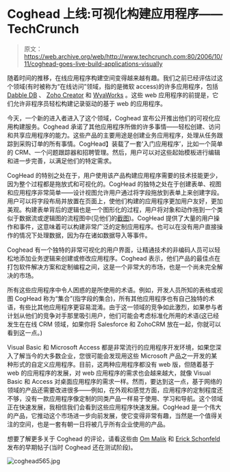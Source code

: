 # Coghead 上线:可视化构建应用程序——TechCrunch

> 原文：<https://web.archive.org/web/http://www.techcrunch.com:80/2006/10/11/coghead-goes-live-build-applications-visually>

随着时间的推移，在线应用程序构建空间变得越来越有趣。我们之前已经评估过这个领域(有时被称为“在线访问”领域，指的是微软 access)的许多应用程序，包括 [Dabble DB](https://web.archive.org/web/20220707085424/http://www.beta.techcrunch.com/tag/dabbledb) 、 [Zoho Creator](https://web.archive.org/web/20220707085424/http://zohocreator.com/) 和 [WyaWorks](https://web.archive.org/web/20220707085424/http://www.beta.techcrunch.com/2006/04/30/wyaworks-app-builder-for-non-coders/) 。这些 web 应用程序的前提是，它们允许非程序员轻松构建记录驱动的基于 web 的应用程序。

今天，一个新的进入者进入了这个领域，Coghead 宣布公开推出他们的可视化应用构建服务。Coghead 承诺了其他应用程序所做的许多事情——轻松创建、访问和共享应用程序的能力。这些产品的主要用途是创建业务应用程序，处理从任务跟踪到采购订单的所有事情。CogHead】装载了一套‘入门应用程序’，比如一个简单的 CRM、一个问题跟踪器和招聘管理。然后，用户可以对这些起始模板进行编辑和进一步完善，以满足他们的特定需求。

CogHead 的特别之处在于，用户使用该产品构建应用程序需要的技术技能更少，因为整个过程都是拖放式和可视化的。CogHead 的独特之处在于创建表单、视图和应用程序非常简单——设计视图允许用户通过将字段拖放到表单上来创建字段。用户可以将字段布局并放置在页面上，使他们构建的应用程序更加用户友好，更加美观。构建表单背后的逻辑也是一个图形化的过程，用户将对象和动作拖到一个类似于数据流或逻辑图的流程图中(见他们的[截图](https://web.archive.org/web/20220707085424/http://www.coghead.com/overview/screenshots))。CogHead 提供了大量的用户操作和事件，这意味着可以构建非常广泛的定制应用程序。也可以在没有用户直接操作的情况下处理数据，因为存在诸如数据导入等事件。

Coghead 有一个独特的非常可视化的用户界面，让精通技术的非编码人员可以轻松地添加业务逻辑来创建或修改应用程序。Coghead 表示，他们产品的最佳点在打包软件解决方案和定制编程之间，这是一个非常大的市场，也是一个尚未完全解决的市场。

所有这些应用程序中令人困惑的是所使用的术语。例如，开发人员所知的表格或视图 CogHead 称为“集合”(指字段的集合)，所有其他应用程序也有自己独特的术语，有些比其他应用程序更容易混淆。由于这一领域的竞争如此激烈，如果参与者计划从他们的竞争对手那里吸引用户，他们可能会考虑标准化所用的术语(这已经发生在在线 CRM 领域，如果你将 Salesforce 和 ZohoCRM 放在一起，你就可以看到这一点。)

Visual Basic 和 Microsoft Access 都是非常流行的应用程序开发环境，如果您深入了解当今的大多数企业，您很可能会发现用这些 Microsoft 产品之一开发的某种形式的自定义应用程序。目前，这两种应用程序都没有 web 版，但随着基于 web 的应用程序的发展，对 web 应用程序的需求也会越来越大，就像 Visual Basic 和 Access 对桌面应用程序的需求一样。然而，要达到这一点，基于网络的领域的产品还需要改进很多——例如，在外观和感觉方面，应用程序的定制程度还不够，没有一款应用程序像定制的同类产品一样易于使用、学习和导航。这个领域正在快速发展，我相信我们会看到这些应用程序快速发展。CogHead 是一个伟大的产品，它推动这个市场进一步向前发展，使它变得非常有趣，当然是一个值得关注的空间，也是一套有朝一日将被几乎所有企业使用的产品。

想要了解更多关于 Coghead 的评论，请看这些由 [Om Malik](https://web.archive.org/web/20220707085424/http://gigaom.com/2006/07/07/coghead-a-new-web-app-machine/) 和 [Erick Schonfeld](https://web.archive.org/web/20220707085424/http://money.cnn.com/2006/09/15/technology/disruptors_coghead.biz2/) 发布的早期帖子(当时 Coghead 还在测试阶段)。

![coghead565.jpg](img/9befe688d452636062698406bfe7e7dc.png)